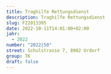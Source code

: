 ```yaml
---
title: Traghilfe Rettungsdienst
description: Traghilfe Rettungsdienst
slug: F22013395
date: 2022-10-11T14:01:00+02:00
jahr:
  - 2022
number: "2022|50"
street: Schulstrasse 7, 8902 Urdorf
group: TK
draft: false
---
```

